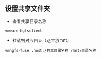 ## 设置共享文件夹
- 查看共享目录名称
```
vmware-hgfsclient
```
- 挂载到对应目录（这里放mnt）
```
vmhgfs-fuse .host:/共享目录名称 /mnt/目录名称
```